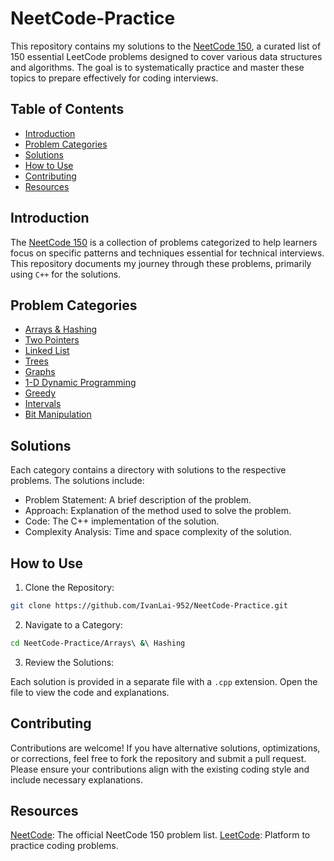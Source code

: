 # NeetCode-Practice

This repository contains my solutions to the [NeetCode 150](https://neetcode.io/practice?tab=neetcode150), a curated list of 150 essential LeetCode problems designed to cover various data structures and algorithms. The goal is to systematically practice and master these topics to prepare effectively for coding interviews.

## Table of Contents

- [Introduction](#introduction)
- [Problem Categories](#problem-categories)
- [Solutions](#solutions)
- [How to Use](#how-to-use)
- [Contributing](#contributing)
- [Resources](#resources)



## Introduction
The [NeetCode 150](https://neetcode.io/practice?tab=neetcode150) is a collection of problems categorized to help learners focus on specific patterns and techniques essential for technical interviews. This repository documents my journey through these problems, primarily using `C++` for the solutions.

## Problem Categories
- [Arrays & Hashing](https://github.com/IvanLai-952/NeetCode-Practice/tree/main/Arrays%20%26%20Hashing)
- [Two Pointers](https://github.com/IvanLai-952/NeetCode-Practice/tree/main/Two%20Pointers/)
- [Linked List](https://github.com/IvanLai-952/NeetCode-Practice/tree/main/Linked%20List/)
- [Trees](https://github.com/IvanLai-952/NeetCode-Practice/tree/main/Trees/)
- [Graphs](https://github.com/IvanLai-952/NeetCode-Practice/tree/main/Graphs/)
- [1-D Dynamic Programming](https://github.com/IvanLai-952/NeetCode-Practice/tree/main/1-D%20Dynamic%20Programming)
- [Greedy](https://github.com/IvanLai-952/NeetCode-Practice/tree/main/Greedy/)
- [Intervals](https://github.com/IvanLai-952/NeetCode-Practice/tree/main/Intervals/)
- [Bit Manipulation](https://github.com/IvanLai-952/NeetCode-Practice/tree/main/Bit%20Manipulation/)

## Solutions

Each category contains a directory with solutions to the respective problems. The solutions include:

- Problem Statement: A brief description of the problem.
- Approach: Explanation of the method used to solve the problem.
- Code: The C++ implementation of the solution.
- Complexity Analysis: Time and space complexity of the solution.

## How to Use

1. Clone the Repository:
```bash
git clone https://github.com/IvanLai-952/NeetCode-Practice.git
```

2. Navigate to a Category:
```bash
cd NeetCode-Practice/Arrays\ &\ Hashing
```

3. Review the Solutions:

Each solution is provided in a separate file with a `.cpp` extension. Open the file to view the code and explanations.

## Contributing
Contributions are welcome! If you have alternative solutions, optimizations, or corrections, feel free to fork the repository and submit a pull request. Please ensure your contributions align with the existing coding style and include necessary explanations.

## Resources
[NeetCode](https://neetcode.io/practice?tab=neetcode150): The official NeetCode 150 problem list.
[LeetCode](https://leetcode.com/problemset/): Platform to practice coding problems.